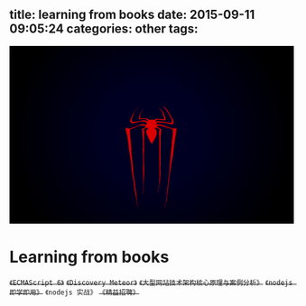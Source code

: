 title: learning from books
date: 2015-09-11 09:05:24
categories: other
tags:
---

![](/images/s16.jpg)
# Learning from books
~~`《ECMAScript 6》`~~
~~`《Discovery Meteor》`~~
~~`《大型网站技术架构核心原理与案例分析》`~~
~~`《nodejs 即学即用》`~~
`《nodejs 实战》`
~~`《精益招聘》`~~